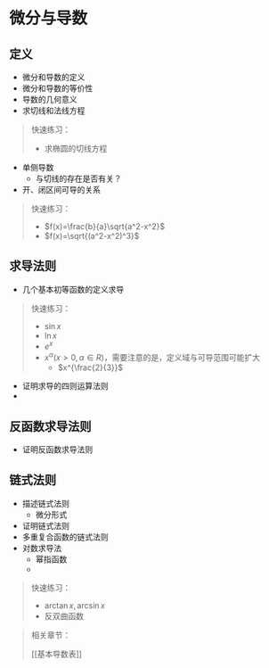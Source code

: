 # 微分与导数

## 定义

-   微分和导数的定义
-   微分和导数的等价性
-   导数的几何意义
-   求切线和法线方程

> 快速练习：
>
> -   求椭圆的切线方程

-   单侧导数
    -   与切线的存在是否有关？
-   开、闭区间可导的关系

> 快速练习：
>
> -   $f(x)=\frac{b}{a}\sqrt{a^2-x^2}$
> -   $f(x)=\sqrt{(a^2-x^2)^3}$

## 求导法则

-   几个基本初等函数的定义求导

> 快速练习：
>
> -   $\sin x$
> -   $\ln x$
> -   $e^x$
> -   $x^\alpha(x>0,\alpha\in R)$，需要注意的是，定义域与可导范围可能扩大
>     -   $x^{\frac{2}{3}}$

-   证明求导的四则运算法则
-

## 反函数求导法则

-   证明反函数求导法则

## 链式法则

-   描述链式法则
    -   微分形式
-   证明链式法则
-   多重复合函数的链式法则
-   对数求导法
    -   幂指函数
    -

> 快速练习：
>
> -   $\arctan x,\arcsin x$
> -   反双曲函数

> 相关章节：
>
> [[基本导数表]]
